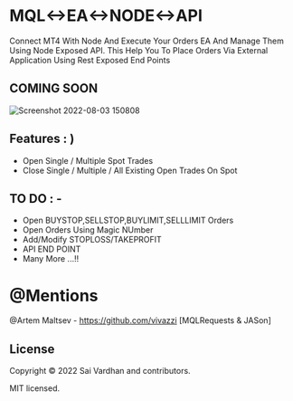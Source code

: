 
# MQL<->EA<->NODE<->API
Connect MT4 With Node And Execute Your Orders EA And Manage Them Using Node Exposed API. This Help You To Place Orders Via External Application Using Rest Exposed End Points

## COMING SOON 
![Screenshot 2022-08-03 150808](https://user-images.githubusercontent.com/24708206/182656420-8d68afc0-4686-488a-8b8c-3a763bdfb9c0.jpg)

## Features : )

- Open Single / Multiple Spot Trades
- Close Single / Multiple / All Existing Open Trades On Spot

## TO DO : -

- Open BUYSTOP,SELLSTOP,BUYLIMIT,SELLLIMIT Orders
- Open Orders Using Magic NUmber
- Add/Modify STOPLOSS/TAKEPROFIT
- API END POINT
- Many More ...!!


# @Mentions
@Artem Maltsev - https://github.com/vivazzi [MQLRequests & JASon] 

## License
Copyright © 2022 Sai Vardhan and contributors.

MIT licensed.

